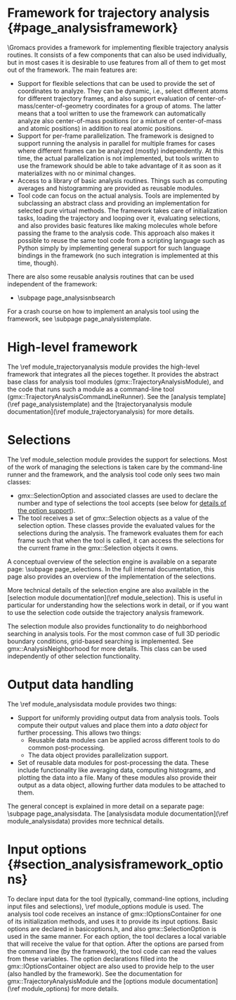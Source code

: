 Framework for trajectory analysis {#page_analysisframework}
=================================

\Gromacs provides a framework for implementing flexible trajectory analysis
routines.  It consists of a few components that can also be used individually,
but in most cases it is desirable to use features from all of them to get most
out of the framework.  The main features are:

 - Support for flexible selections that can be used to provide the set of
   coordinates to analyze.  They can be dynamic, i.e., select different atoms
   for different trajectory frames, and also support evaluation of
   center-of-mass/center-of-geometry coordinates for a group of atoms.
   The latter means that a tool written to use the framework can automatically
   analyze also center-of-mass positions (or a mixture of center-of-mass and
   atomic positions) in addition to real atomic positions.
 - Support for per-frame parallelization.  The framework is designed to
   support running the analysis in parallel for multiple frames for cases where
   different frames can be analyzed (mostly) independently.  At this time, the
   actual parallelization is not implemented, but tools written to use the
   framework should be able to take advantage of it as soon as it materializes
   with no or minimal changes.
 - Access to a library of basic analysis routines.  Things such as computing
   averages and histogramming are provided as reusable modules.
 - Tool code can focus on the actual analysis.  Tools are implemented by
   subclassing an abstract class and providing an implementation for selected
   pure virtual methods.  The framework takes care of initialization tasks,
   loading the trajectory and looping over it, evaluating selections, and also
   provides basic features like making molecules whole before passing the frame
   to the analysis code.
   This approach also makes it possible to reuse the same tool code from a
   scripting language such as Python simply by implementing general support for
   such language bindings in the framework (no such integration is implemented
   at this time, though).

There are also some reusable analysis routines that can be used independent of
the framework:
 - \subpage page_analysisnbsearch

For a crash course on how to implement an analysis tool using the framework, see
\subpage page_analysistemplate.


High-level framework
====================

The \ref module_trajectoryanalysis module provides the high-level framework
that integrates all the pieces together.
It provides the abstract base class for analysis tool modules
(gmx::TrajectoryAnalysisModule), and the code that runs such a module as a
command-line tool (gmx::TrajectoryAnalysisCommandLineRunner).
See the [analysis template](\ref page_analysistemplate) and the
[trajectoryanalysis module documentation](\ref module_trajectoryanalysis) for
more details.


Selections
==========

The \ref module_selection module provides the support for selections.
Most of the work of managing the selections is taken care by the command-line
runner and the framework, and the analysis tool code only sees two main
classes:

 - gmx::SelectionOption and associated classes are used to declare the
   number and type of selections the tool accepts (see below for
   [details of the option support](#section_analysisframework_options)).
 - The tool receives a set of gmx::Selection objects as a value of the
   selection option.  These classes provide the evaluated values for the
   selections during the analysis.  The framework evaluates them for each
   frame such that when the tool is called, it can access the selections for
   the current frame in the gmx::Selection objects it owns.

A conceptual overview of the selection engine is available on a separate page:
\subpage page_selections.  In the full internal documentation, this page
also provides an overview of the implementation of the selections.

More technical details of the selection engine are also available in the
[selection module documentation](\ref module_selection).
This is useful in particular for understanding how the selections work in
detail, or if you want to use the selection code outside the trajectory
analysis framework.

The selection module also provides functionality to do neighborhood searching
in analysis tools.  For the most common case of full 3D periodic boundary
conditions, grid-based searching is implemented.  See gmx::AnalysisNeighborhood
for more details.  This class can be used independently of other selection
functionality.


Output data handling
====================

The \ref module_analysisdata module provides two things:

 - Support for uniformly providing output data from analysis tools.
   Tools compute their output values and place them into a
   _data object_ for further processing.  This allows two things:
     - Reusable data modules can be applied across different tools to do common
       post-processing.
     - The data object provides parallelization support.
 - Set of reusable data modules for post-processing the data.  These include
   functionality like averaging data, computing histograms, and plotting the
   data into a file.  Many of these modules also provide their output as a data
   object, allowing further data modules to be attached to them.

The general concept is explained in more detail on a separate page:
\subpage page_analysisdata.
The [analysisdata module documentation](\ref module_analysisdata) provides more
technical details.


Input options {#section_analysisframework_options}
=============

To declare input data for the tool (typically, command-line options, including
input files and selections), \ref module_options module is used.
The analysis tool code receives an instance of gmx::IOptionsContainer for one of
its initialization methods, and uses it to provide its input options.
Basic options are declared in basicoptions.h, and also gmx::SelectionOption is
used in the same manner.  For each option, the tool declares a local variable
that will receive the value for that option.  After the options are parsed from
the command line (by the framework), the tool code can read the values from
these variables.  The option declarations filled into the
gmx::IOptionsContainer object are also used to provide help to the user (also
handled by the framework).
See the documentation for gmx::TrajectoryAnalysisModule and the
[options module documentation](\ref module_options) for more details.
